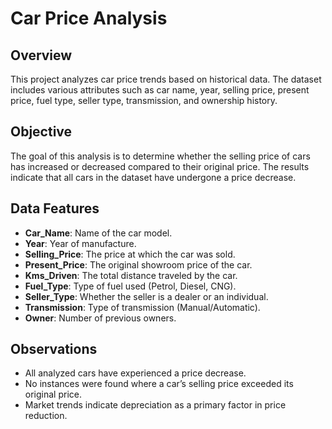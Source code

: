 # Car Price Analysis

## Overview

This project analyzes car price trends based on historical data. The dataset includes various attributes such as car name, year, selling price, present price, fuel type, seller type, transmission, and ownership history.

## Objective

The goal of this analysis is to determine whether the selling price of cars has increased or decreased compared to their original price. The results indicate that all cars in the dataset have undergone a price decrease.

## Data Features

- **Car\_Name**: Name of the car model.
- **Year**: Year of manufacture.
- **Selling\_Price**: The price at which the car was sold.
- **Present\_Price**: The original showroom price of the car.
- **Kms\_Driven**: The total distance traveled by the car.
- **Fuel\_Type**: Type of fuel used (Petrol, Diesel, CNG).
- **Seller\_Type**: Whether the seller is a dealer or an individual.
- **Transmission**: Type of transmission (Manual/Automatic).
- **Owner**: Number of previous owners.

## Observations

- All analyzed cars have experienced a price decrease.
- No instances were found where a car’s selling price exceeded its original price.
- Market trends indicate depreciation as a primary factor in price reduction.
